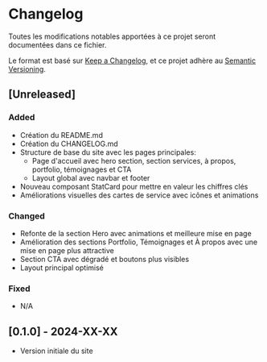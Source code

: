 
# Changelog

Toutes les modifications notables apportées à ce projet seront documentées dans ce fichier.

Le format est basé sur [Keep a Changelog](https://keepachangelog.com/fr/1.0.0/),
et ce projet adhère au [Semantic Versioning](https://semver.org/spec/v2.0.0.html).

## [Unreleased]

### Added
- Création du README.md
- Création du CHANGELOG.md
- Structure de base du site avec les pages principales:
  - Page d'accueil avec hero section, section services, à propos, portfolio, témoignages et CTA
  - Layout global avec navbar et footer
- Nouveau composant StatCard pour mettre en valeur les chiffres clés
- Améliorations visuelles des cartes de service avec icônes et animations

### Changed
- Refonte de la section Hero avec animations et meilleure mise en page
- Amélioration des sections Portfolio, Témoignages et À propos avec une mise en page plus attractive
- Section CTA avec dégradé et boutons plus visibles
- Layout principal optimisé

### Fixed
- N/A

## [0.1.0] - 2024-XX-XX
- Version initiale du site
